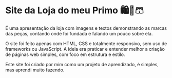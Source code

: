 # Site da Loja do meu Primo 🛍️👕🩳

É uma apresentação da loja com imagens e textos demonstrando as marcas das peças, contando onde foi fundada e falando um pouco sobre ela.

O site foi feito apenas com HTML, CSS e totalmente responsivo, sem uso de frameworks ou JavaScript. A ideia era praticar e entender melhor a criação de páginas web simples, com foco em estrutura e estilo.

Este site foi criado por mim como um projeto de aprendizado, é simples, mas aprendi muito fazendo.


